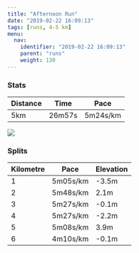 ```yaml
---
title: "Afternoon Run"
date: "2019-02-22 16:09:13"
tags: [runs, 4-5 km]
menu:
  nav:
    identifier: "2019-02-22 16:09:13"
    parent: "runs"
    weight: 130
---
```


### Stats

| Distance | Time | Pace |
|----------|------|------|
|5km|26m57s|5m24s/km|

<img src='https://maps.googleapis.com/maps/api/staticmap?maptype=roadmap&path=enc:wpjeI|yyLdC|GbHbBhK`QnHrVxF~d@m@qAz@hWo@b`@j@wb@w@oTj@xAkGya@}G_YgKaRqDIcGkK&key=AIzaSyAfqMeaZ1CCJFGP5cWud__oZnT_Pybg-1M&size=800x800&markers=color:yellow|label:S|53.471,-2.26735&markers=color:green|label:F|53.47105999999999,-2.2672899999999996'>

### Splits

| Kilometre | Pace | Elevation |
|------|------|-----------|
|1|5m05s/km|-3.5m|
|2|5m48s/km|2.1m|
|3|5m27s/km|-0.1m|
|4|5m27s/km|-2.2m|
|5|5m08s/km|3.9m|
|6|4m10s/km|-0.1m|
